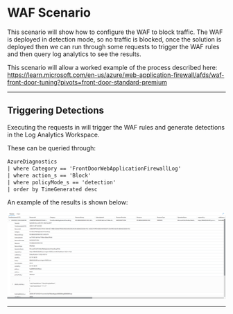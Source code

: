 # WAF Scenario

This scenario will show how to configure the WAF to block traffic. The WAF is deployed in detection mode, so no traffic is blocked, once the solution is deployed then we can run through some requests to trigger the WAF rules and then query log analytics to see the results.

This scenario will allow a worked example of the process described here: <https://learn.microsoft.com/en-us/azure/web-application-firewall/afds/waf-front-door-tuning?pivots=front-door-standard-premium>

---

## Triggering Detections

Executing the requests in [](./../requests/block-requests.http) will trigger the WAF rules and generate detections in the Log Analytics Workspace.

These can be queried through:

```kusto
AzureDiagnostics
| where Category == 'FrontDoorWebApplicationFirewallLog'
| where action_s == 'Block'
| where policyMode_s == 'detection'
| order by TimeGenerated desc
```

An example of the results is shown below:

![WAF Detections](./images/logs-1.png)

---
